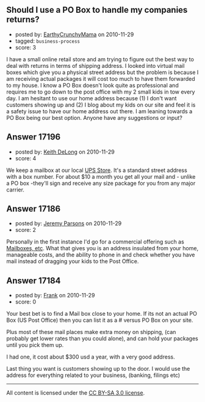 ## Should I use a PO Box to handle my companies returns?

- posted by: [EarthyCrunchyMama](https://stackexchange.com/users/-1/5675-earthycrunchymama) on 2010-11-29
- tagged: `business-process`
- score: 3

I have a small online retail store and am trying to figure out the best way to deal with returns in terms of shipping address.  I looked into virtual mail boxes which give you a physical street address but the problem is because I am receiving actual packages it will cost too much to have them forwarded to my house. I know a PO Box doesn't look quite as professional and requires me to go down to the post office with my 2 small kids in tow every day.  I am hesitant to use our home address because (1) I don't want customers showing up and (2) I blog about my kids on our site and feel it is a safety issue to have our home address out there.  I am leaning towards a PO Box being our best option.  Anyone have any suggestions or input?


## Answer 17196

- posted by: [Keith DeLong](https://stackexchange.com/users/-1/888-keith-delong) on 2010-11-29
- score: 4

<p>We keep a mailbox at our local <a href="http://www.theupsstore.com/" rel="nofollow">UPS Store</a>. It's a standard street address with a box number. For about $10 a month you get all your mail and - unlike a PO box -they'll sign and receive any size package for you from any major carrier. </p>



## Answer 17186

- posted by: [Jeremy Parsons](https://stackexchange.com/users/-1/4291-jeremy-parsons) on 2010-11-29
- score: 2

<p>Personally in the first instance I'd go for a commercial offering such as <a href="http://www.mbe.com" rel="nofollow">Mailboxes, etc</a>. What that gives you is an address insulated from your home, manageable costs, and the ability to phone in and check whether you have mail instead of dragging your kids to the Post Office.</p>



## Answer 17184

- posted by: [Frank](https://stackexchange.com/users/-1/4858-frank) on 2010-11-29
- score: 0

Your best bet is to find a Mail box close to your home.  If its not an actual PO Box (US Post Office) then you can list it as a # versus PO Box on your site.

Plus most of these mail places make extra money on shipping, (can probably get lower rates than you could alone), and can hold your packages until you pick them up.

I had one, it cost about $300 usd a year, with a very good address.


Last thing you want is customers showing up to the door.
I would use the address for everything related to your business, (banking, filings etc)





---

All content is licensed under the [CC BY-SA 3.0 license](https://creativecommons.org/licenses/by-sa/3.0/).
